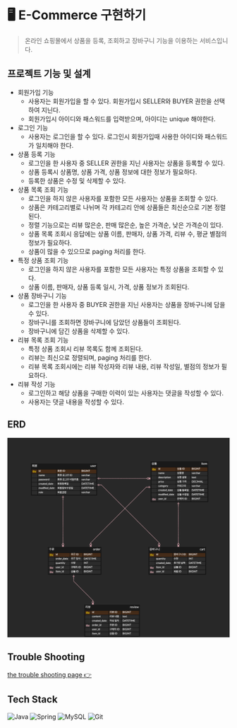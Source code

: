 # 🖥️ E-Commerce 구현하기

>온라인 쇼핑몰에서 상품을 등록, 조회하고 장바구니 기능을 이용하는 서비스입니다.


## 프로젝트 기능 및 설계

- 회원가입 기능
  - 사용자는 회원가입을 할 수 있다. 회원가입시 SELLER와 BUYER 권한을 선택하여 지닌다.
  - 회원가입시 아이디와 패스워드를 입력받으며, 아이디는 unique 해야한다.
- 로그인 기능
  - 사용자는 로그인을 할 수 있다. 로그인시 회원가입때 사용한 아이디와 패스워드가 일치해야 한다.
- 상품 등록 기능
  - 로그인을 한 사용자 중 SELLER 권한을 지닌 사용자는 상품을 등록할 수 있다.
  - 상품 등록시 상품명, 상품 가격, 상품 정보에 대한 정보가 필요하다.
  - 등록한 상품은 수정 및 삭제할 수 있다.
- 상품 목록 조회 기능
  - 로그인을 하지 않은 사용자를 포함한 모든 사용자는 상품을 조회할 수 있다.
  - 상품은 카테고리별로 나뉘며 각 카테고리 안에 상품들은 최신순으로 기본 정렬된다.
  - 정렬 기능으로는 리뷰 많은순, 판매 많은순, 높은 가격순, 낮은 가격순이 있다.
  - 상품 목록 조회시 응답에는 상품 이름, 판매자, 상품 가격, 리뷰 수, 평균 별점의 정보가 필요하다.
  - 상품이 많을 수 있으므로 paging 처리를 한다.
- 특정 상품 조회 기능
  - 로그인을 하지 않은 사용자를 포함한 모든 사용자는 특정 상품을 조회할 수 있다.
  - 상품 이름, 판매자, 상품 등록 일시, 가격, 상품 정보가 조회된다.
- 상품 장바구니 기능
  - 로그인을 한 사용자 중 BUYER 권한을 지닌 사용자는 상품을 장바구니에 담을 수 있다.
  - 장바구니를 조회하면 장바구니에 담았던 상품들이 조회된다.
  - 장바구니에 담긴 상품을 삭제할 수 있다.
- 리뷰 목록 조회 기능
  - 특정 상품 조회시 리뷰 목록도 함께 조회된다.
  - 리뷰는 최신으로 정렬되며, paging 처리를 한다.
  - 리뷰 목록 조회시에는 리뷰 작성자와 리뷰 내용, 리뷰 작성일, 별점의 정보가 필요하다.
- 리뷰 작성 기능
  - 로그인하고 해당 상품을 구매한 이력이 있는 사용자는 댓글을 작성할 수 있다.
  - 사용자는 댓글 내용을 작성할 수 있다.

## ERD
![erd](doc/img/Commerce.png)

## Trouble Shooting
[the trouble shooting page 👉](doc/TROUBLE_SHOOTING.md)

## Tech Stack
![Java](https://img.shields.io/badge/Java-007396?style=for-the-badge&logo=java&logoColor=white)
![Spring](https://img.shields.io/badge/Spring-6DB33F?style=for-the-badge&logo=spring&logoColor=white)
![MySQL](https://img.shields.io/badge/MySQL-4479A1?style=for-the-badge&logo=mysql&logoColor=white)
![Git](https://img.shields.io/badge/Git-F05032?style=for-the-badge&logo=git&logoColor=white)